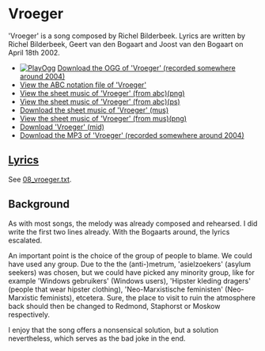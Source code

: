 # Vroeger

'Vroeger' is a song composed by Richel Bilderbeek.
Lyrics are written by Richel Bilderbeek, Geert van den Bogaart and
Joost van den Bogaart on April 18th 2002.

- [![PlayOgg](http://static.fsf.org/playogg/Play_ogg_80x15.png "I support PlayOgg!")](http://playogg.org)
  [Download the OGG of 'Vroeger' (recorded somewhere around 2004)](http://www.richelbilderbeek.nl/CD03_15Vroeger.ogg)
- [View the ABC notation file of 'Vroeger'](08_vroeger.abc)
- [View the sheet music of 'Vroeger' (from abc)(png)](08_vroeger.png)
- [View the sheet music of 'Vroeger' (from abc)(ps)](08_vroeger.ps)
- [Download the sheet music of 'Vroeger' (mus)](08_vroeger.mus)
- [View the sheet music of 'Vroeger' (from mus)(png)](08_vroeger_mus.png)
- [Download 'Vroeger' (mid)](http://www.richelbilderbeek.nl/SongVroeger.mid)
- [Download the MP3 of 'Vroeger' (recorded somewhere around 2004)](http://www.richelbilderbeek.nl/CD03_15Vroeger.mp3)

## [Lyrics](08_vroeger.txt)

See [08_vroeger.txt](08_vroeger.txt).

## Background

As with most songs, the melody was already composed and rehearsed.
I did write the first two lines already. With the Bogaarts around,
the lyrics escalated.

An important point is the choice of the group of people to blame.
We could have used any group. Due to the the (anti-)metrum,
'asielzoekers' (asylum seekers) was chosen, but we could have
picked any minority group, like for example 'Windows gebruikers' (Windows
users), 'Hipster kleding dragers' (people that wear hipster clothing),
'Neo-Marxistische feministen' (Neo-Marxistic feminists), etcetera.
Sure, the place to visit to ruin the atmosphere back should then be
changed to Redmond, Staphorst or Moskow respectively.

I enjoy that the song offers a nonsensical solution, but a solution
nevertheless, which serves as the bad joke in the end.
